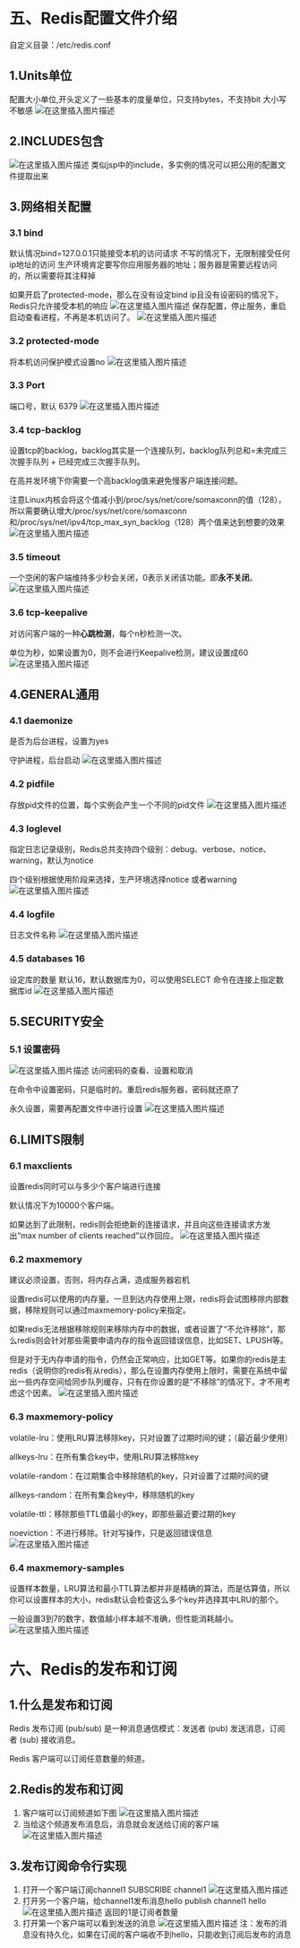 # 五、Redis配置文件介绍

自定义目录：/etc/redis.conf

## 1.Units单位

配置大小单位,开头定义了一些基本的度量单位，只支持bytes，不支持bit
大小写不敏感
![在这里插入图片描述](https://img-blog.csdnimg.cn/20210422210430289.png?x-oss-process=image/watermark,type_ZmFuZ3poZW5naGVpdGk,shadow_10,text_aHR0cHM6Ly9ibG9nLmNzZG4ubmV0L3dlaXhpbl80NjU5NDc5Ng==,size_16,color_FFFFFF,t_70)

## 2.INCLUDES包含

![在这里插入图片描述](https://img-blog.csdnimg.cn/20210422210458252.png?x-oss-process=image/watermark,type_ZmFuZ3poZW5naGVpdGk,shadow_10,text_aHR0cHM6Ly9ibG9nLmNzZG4ubmV0L3dlaXhpbl80NjU5NDc5Ng==,size_16,color_FFFFFF,t_70)
类似jsp中的include，多实例的情况可以把公用的配置文件提取出来

## 3.网络相关配置

### 3.1 bind

默认情况bind=127.0.0.1只能接受本机的访问请求
不写的情况下，无限制接受任何ip地址的访问
生产环境肯定要写你应用服务器的地址；服务器是需要远程访问的，所以需要将其注释掉

如果开启了protected-mode，那么在没有设定bind ip且没有设密码的情况下，Redis只允许接受本机的响应
![在这里插入图片描述](https://img-blog.csdnimg.cn/20210422210720413.png?x-oss-process=image/watermark,type_ZmFuZ3poZW5naGVpdGk,shadow_10,text_aHR0cHM6Ly9ibG9nLmNzZG4ubmV0L3dlaXhpbl80NjU5NDc5Ng==,size_16,color_FFFFFF,t_70)
保存配置，停止服务，重启启动查看进程，不再是本机访问了。
![在这里插入图片描述](https://img-blog.csdnimg.cn/20210422210750928.png)

### 3.2 protected-mode

将本机访问保护模式设置no
![在这里插入图片描述](https://img-blog.csdnimg.cn/20210422210945981.png?x-oss-process=image/watermark,type_ZmFuZ3poZW5naGVpdGk,shadow_10,text_aHR0cHM6Ly9ibG9nLmNzZG4ubmV0L3dlaXhpbl80NjU5NDc5Ng==,size_16,color_FFFFFF,t_70)

### 3.3 Port

端口号，默认 6379
![在这里插入图片描述](https://img-blog.csdnimg.cn/202104222110127.png)

### 3.4 tcp-backlog

设置tcp的backlog，backlog其实是一个连接队列，backlog队列总和=未完成三次握手队列 + 已经完成三次握手队列。

在高并发环境下你需要一个高backlog值来避免慢客户端连接问题。

注意Linux内核会将这个值减小到/proc/sys/net/core/somaxconn的值（128），所以需要确认增大/proc/sys/net/core/somaxconn和/proc/sys/net/ipv4/tcp_max_syn_backlog（128）两个值来达到想要的效果
![在这里插入图片描述](https://img-blog.csdnimg.cn/20210422211103933.png)

### 3.5 timeout

一个空闲的客户端维持多少秒会关闭，0表示关闭该功能。即**永不关闭**。
![在这里插入图片描述](https://img-blog.csdnimg.cn/20210422211150207.png)

### 3.6 tcp-keepalive

对访问客户端的一种**心跳检测**，每个n秒检测一次。

单位为秒，如果设置为0，则不会进行Keepalive检测，建议设置成60
![在这里插入图片描述](https://img-blog.csdnimg.cn/20210422211216291.png?x-oss-process=image/watermark,type_ZmFuZ3poZW5naGVpdGk,shadow_10,text_aHR0cHM6Ly9ibG9nLmNzZG4ubmV0L3dlaXhpbl80NjU5NDc5Ng==,size_16,color_FFFFFF,t_70)

## 4.GENERAL通用

### 4.1 daemonize

是否为后台进程，设置为yes

守护进程，后台启动
![在这里插入图片描述](https://img-blog.csdnimg.cn/20210422211347307.png)

### 4.2 pidfile

存放pid文件的位置，每个实例会产生一个不同的pid文件
![在这里插入图片描述](https://img-blog.csdnimg.cn/20210422211553920.png)

### 4.3 loglevel

指定日志记录级别，Redis总共支持四个级别：debug、verbose、notice、warning，默认为notice

四个级别根据使用阶段来选择，生产环境选择notice 或者warning
![在这里插入图片描述](https://img-blog.csdnimg.cn/20210422211926383.png)

### 4.4 logfile

日志文件名称
![在这里插入图片描述](https://img-blog.csdnimg.cn/20210422212123127.png)

### 4.5 databases 16

设定库的数量 默认16，默认数据库为0，可以使用SELECT 命令在连接上指定数据库id
![在这里插入图片描述](https://img-blog.csdnimg.cn/20210422212307214.png)

## 5.SECURITY安全

### 5.1 设置密码

![在这里插入图片描述](https://img-blog.csdnimg.cn/20210422212556618.png)
访问密码的查看、设置和取消

在命令中设置密码，只是临时的。重启redis服务器，密码就还原了

永久设置，需要再配置文件中进行设置
![在这里插入图片描述](https://img-blog.csdnimg.cn/20210422212622123.png?x-oss-process=image/watermark,type_ZmFuZ3poZW5naGVpdGk,shadow_10,text_aHR0cHM6Ly9ibG9nLmNzZG4ubmV0L3dlaXhpbl80NjU5NDc5Ng==,size_16,color_FFFFFF,t_70)

## 6.LIMITS限制

### 6.1 maxclients

设置redis同时可以与多少个客户端进行连接

默认情况下为10000个客户端。

如果达到了此限制，redis则会拒绝新的连接请求，并且向这些连接请求方发出“max number of clients reached”以作回应。
![在这里插入图片描述](https://img-blog.csdnimg.cn/2021042221285939.png)

### 6.2 maxmemory

建议必须设置，否则，将内存占满，造成服务器宕机

设置redis可以使用的内存量。一旦到达内存使用上限，redis将会试图移除内部数据，移除规则可以通过maxmemory-policy来指定。

如果redis无法根据移除规则来移除内存中的数据，或者设置了“不允许移除”，那么redis则会针对那些需要申请内存的指令返回错误信息，比如SET、LPUSH等。

但是对于无内存申请的指令，仍然会正常响应，比如GET等。如果你的redis是主redis（说明你的redis有从redis），那么在设置内存使用上限时，需要在系统中留出一些内存空间给同步队列缓存，只有在你设置的是“不移除”的情况下，才不用考虑这个因素。
![在这里插入图片描述](https://img-blog.csdnimg.cn/20210422213036654.png?x-oss-process=image/watermark,type_ZmFuZ3poZW5naGVpdGk,shadow_10,text_aHR0cHM6Ly9ibG9nLmNzZG4ubmV0L3dlaXhpbl80NjU5NDc5Ng==,size_16,color_FFFFFF,t_70)

### 6.3 maxmemory-policy

volatile-lru：使用LRU算法移除key，只对设置了过期时间的键；（最近最少使用）

allkeys-lru：在所有集合key中，使用LRU算法移除key

volatile-random：在过期集合中移除随机的key，只对设置了过期时间的键

allkeys-random：在所有集合key中，移除随机的key

volatile-ttl：移除那些TTL值最小的key，即那些最近要过期的key

noeviction：不进行移除。针对写操作，只是返回错误信息
![在这里插入图片描述](https://img-blog.csdnimg.cn/20210422213200277.png?x-oss-process=image/watermark,type_ZmFuZ3poZW5naGVpdGk,shadow_10,text_aHR0cHM6Ly9ibG9nLmNzZG4ubmV0L3dlaXhpbl80NjU5NDc5Ng==,size_16,color_FFFFFF,t_70)

### 6.4 maxmemory-samples

设置样本数量，LRU算法和最小TTL算法都并非是精确的算法，而是估算值，所以你可以设置样本的大小，redis默认会检查这么多个key并选择其中LRU的那个。

一般设置3到7的数字，数值越小样本越不准确，但性能消耗越小。
![在这里插入图片描述](https://img-blog.csdnimg.cn/202104222154351.png)

# 六、Redis的发布和订阅

## 1.什么是发布和订阅

Redis 发布订阅 (pub/sub) 是一种消息通信模式：发送者 (pub) 发送消息，订阅者 (sub) 接收消息。

Redis 客户端可以订阅任意数量的频道。

## 2.Redis的发布和订阅

1. 客户端可以订阅频道如下图
   ![在这里插入图片描述](https://img-blog.csdnimg.cn/20210422215853726.png)
2. 当给这个频道发布消息后，消息就会发送给订阅的客户端
   ![在这里插入图片描述](https://img-blog.csdnimg.cn/20210422215910700.png?x-oss-process=image/watermark,type_ZmFuZ3poZW5naGVpdGk,shadow_10,text_aHR0cHM6Ly9ibG9nLmNzZG4ubmV0L3dlaXhpbl80NjU5NDc5Ng==,size_16,color_FFFFFF,t_70)

## 3.发布订阅命令行实现

1. 打开一个客户端订阅channel1
   SUBSCRIBE channel1
   ![在这里插入图片描述](https://img-blog.csdnimg.cn/20210422220044780.png)
2. 打开另一个客户端，给channel1发布消息hello
   publish channel1 hello
   ![在这里插入图片描述](https://img-blog.csdnimg.cn/20210422220110970.png)
   返回的1是订阅者数量
3. 打开第一个客户端可以看到发送的消息
   ![在这里插入图片描述](https://img-blog.csdnimg.cn/20210422220147450.png)
   注：发布的消息没有持久化，如果在订阅的客户端收不到hello，只能收到订阅后发布的消息